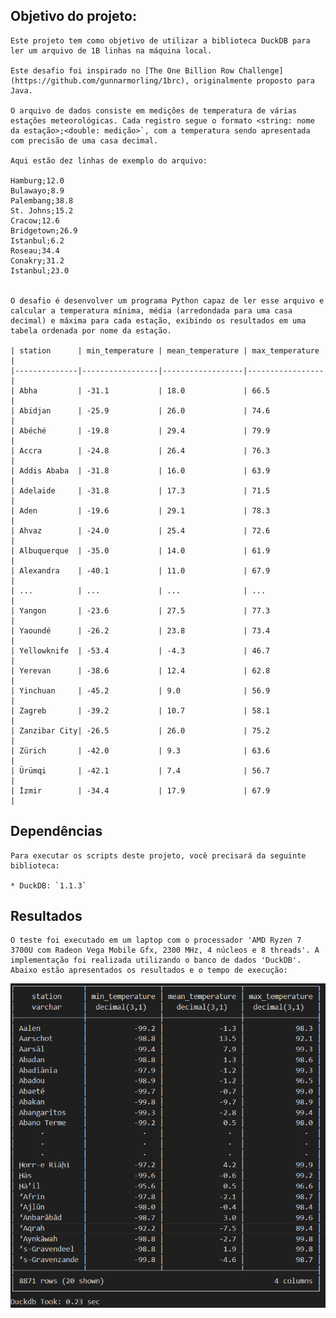 ## Objetivo do projeto:

    Este projeto tem como objetivo de utilizar a biblioteca DuckDB para ler um arquivo de 1B linhas na máquina local.

    Este desafio foi inspirado no [The One Billion Row Challenge](https://github.com/gunnarmorling/1brc), originalmente proposto para Java.

    O arquivo de dados consiste em medições de temperatura de várias estações meteorológicas. Cada registro segue o formato <string: nome da estação>;<double: medição>`, com a temperatura sendo apresentada com precisão de uma casa decimal.

    Aqui estão dez linhas de exemplo do arquivo:

    Hamburg;12.0
    Bulawayo;8.9
    Palembang;38.8
    St. Johns;15.2
    Cracow;12.6
    Bridgetown;26.9
    Istanbul;6.2
    Roseau;34.4
    Conakry;31.2
    Istanbul;23.0


    O desafio é desenvolver um programa Python capaz de ler esse arquivo e calcular a temperatura mínima, média (arredondada para uma casa decimal) e máxima para cada estação, exibindo os resultados em uma tabela ordenada por nome da estação.

    | station      | min_temperature | mean_temperature | max_temperature |
    |--------------|-----------------|------------------|-----------------|
    | Abha         | -31.1           | 18.0             | 66.5            |
    | Abidjan      | -25.9           | 26.0             | 74.6            |
    | Abéché       | -19.8           | 29.4             | 79.9            |
    | Accra        | -24.8           | 26.4             | 76.3            |
    | Addis Ababa  | -31.8           | 16.0             | 63.9            |
    | Adelaide     | -31.8           | 17.3             | 71.5            |
    | Aden         | -19.6           | 29.1             | 78.3            |
    | Ahvaz        | -24.0           | 25.4             | 72.6            |
    | Albuquerque  | -35.0           | 14.0             | 61.9            |
    | Alexandra    | -40.1           | 11.0             | 67.9            |
    | ...          | ...             | ...              | ...             |
    | Yangon       | -23.6           | 27.5             | 77.3            |
    | Yaoundé      | -26.2           | 23.8             | 73.4            |
    | Yellowknife  | -53.4           | -4.3             | 46.7            |
    | Yerevan      | -38.6           | 12.4             | 62.8            |
    | Yinchuan     | -45.2           | 9.0              | 56.9            |
    | Zagreb       | -39.2           | 10.7             | 58.1            |
    | Zanzibar City| -26.5           | 26.0             | 75.2            |
    | Zürich       | -42.0           | 9.3              | 63.6            |
    | Ürümqi       | -42.1           | 7.4              | 56.7            |
    | İzmir        | -34.4           | 17.9             | 67.9            |


## Dependências

    Para executar os scripts deste projeto, você precisará da seguinte biblioteca:

    * DuckDB: `1.1.3`

## Resultados

    O teste foi executado em um laptop com o processador 'AMD Ryzen 7 3700U com Radeon Vega Mobile Gfx, 2300 MHz, 4 núcleos e 8 threads'. A implementação foi realizada utilizando o banco de dados 'DuckDB'. Abaixo estão apresentados os resultados e o tempo de execução:

![Resultado](./img/Resultado.png)